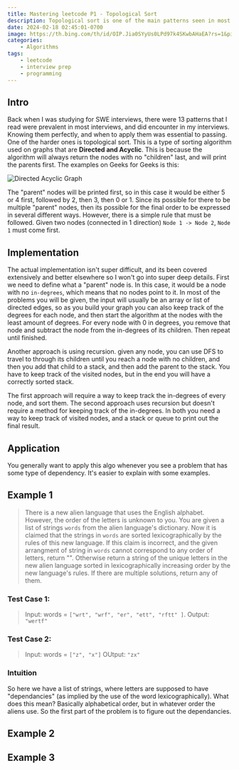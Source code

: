 ```yaml
---
title: Mastering leetcode P1 - Topological Sort
description: Topological sort is one of the main patterns seen in most DS / Algo interviews. 
date: 2024-02-18 02:45:01-0700
image: https://th.bing.com/th/id/OIP.Jia0SYyUs0LPd97k4SKwbAHaEA?rs=1&pid=ImgDetMain
categories:
    - Algorithms
tags:
    - leetcode
    - interview prep
    - programming
---
```


## Intro

Back when I was studying for SWE interviews, there were 13 patterns that I read were prevalent in most interviews, and did encounter in my interviews.
Knowing them perfectly, and when to apply them was essential to passing.
One of the harder ones is topological sort.
This is a type of sorting algorithm used on graphs that are **Directed and Acyclic**.
This is because the algorithm will always return the nodes with no "children" last, and will print the parents first.
The examples on Geeks for Geeks is this:

![Directed Acyclic Graph](https://media.geeksforgeeks.org/wp-content/uploads/20231016113524/example.png)

The "parent" nodes will be printed first, so in this case it would be either 5 or 4 first, followed by 2, then 3, then 0 or 1.
Since its possible for there to be multiple "parent" nodes, then its possible for the final order to be expressed in several different ways.
However, there is a simple rule that must be followed.
Given two nodes (connected in 1 direction) ` Node 1 -> Node 2 `, `Node 1` must come first.

## Implementation

The actual implementation isn't super difficult, and its been covered extensively and better elsewhere so I won't go into super deep details.
First we need to define what a "parent" node is.
In this case, it would be a node with no `in-degrees`, which means that no nodes point to it.
In most of the problems you will be given, the input will usually be an array or list of directed edges, so as you build your graph you can also keep track of the degrees for each node, and then start the algorithm at the nodes with the least amount of degrees.
For every node with 0 in degrees, you remove that node and subtract the node from the in-degrees of its children.
Then repeat until finished.

Another approach is using recursion.
given any node, you can use DFS to travel to through its children until you reach a node with no children, and then you add that child to a stack, and then
add the parent to the stack.
You have to keep track of the visited nodes, but in the end you will have a correctly sorted stack.

The first approach will require a way to keep track the in-degrees of every node, and sort them.
The second approach uses recursion but doesn't require a method for keeping track of the in-degrees.
In both you need a way to keep track of visited nodes, and a stack or queue to print out the final result.

## Application

You generally want to apply this algo whenever you see a problem that has some type of dependency.
It's easier to explain with some examples.

## Example 1

> There is a new alien language that uses the English alphabet.
> However, the order of the letters is unknown to you.
> You are given a list of strings `words` from the alien language's dictionary.
> Now it is claimed that the strings in `words` are sorted lexicographically by the rules of this new language.
> If this claim is incorrect, and the given arrangment of string in `words` cannot correspond to any order of letters, return "".
> Otherwise return a string of the unique letters in the new alien language sorted in lexicographically increasing order by the new language's rules.
> If there are multiple solutions, return any of them.

### Test Case 1:

> Input: words = `["wrt", "wrf", "er", "ett", "rftt" ]`.
> Output: `"wertf"`

### Test Case 2:

> Input: words = `["z", "x"]`
> OUtput: `"zx"`

### Intuition

So here we have a list of strings, where letters are supposed to have "dependancies" (as implied by the use of the word lexicographically).
What does this mean?
Basically alphabetical order, but in whatever order the aliens use.
So the first part of the problem is to figure out the dependancies.



## Example 2

## Example 3